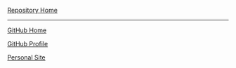 [Repository Home](https://github.com/IsenrichO/machine-config)

***

[GitHub Home](https://github.com/)

[GitHub Profile](https://github.com/IsenrichO)

[Personal Site](http://isenrich.io)